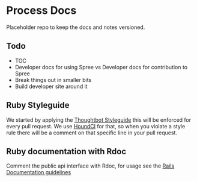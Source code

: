 # Process Docs

Placeholder repo to keep the docs and notes versioned.

## Todo

* TOC
* Developer docs for using Spree vs Developer docs for contribution to Spree
* Break things out in smaller bits
* Build developer site around it


## Ruby Styleguide

We started by applying the [Thoughtbot Styleguide](https://github.com/thoughtbot/guides/blob/master/style/README.md)
this will be enforced for every pull request. We use [HoundCI](https://houndci.com) for that, so when
you violate a style rule there will be a comment on that specific line in your pull request.

## Ruby documentation with Rdoc

Comment the public api interface with Rdoc, for usage see the [Rails Documentation guidelines](http://guides.rubyonrails.org/api_documentation_guidelines.html)
